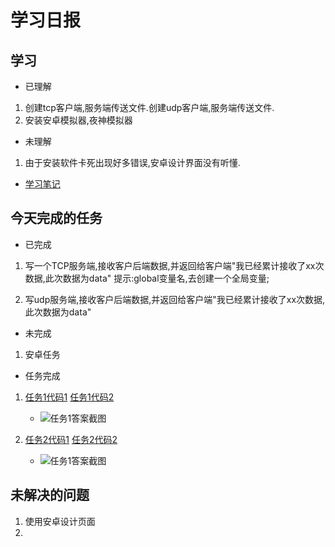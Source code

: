 # 学习日报

## 学习

* 已理解
1. 创建tcp客户端,服务端传送文件.创建udp客户端,服务端传送文件.
2. 安装安卓模拟器,夜神模拟器

* 未理解
1. 由于安装软件卡死出现好多错误,安卓设计界面没有听懂.

* [学习笔记](https://github.com/Yousaisai/-1/blob/master/%E7%AC%94%E8%AE%B0.md)


## 今天完成的任务

* 已完成
1. 写一个TCP服务端,接收客户后端数据,并返回给客户端"我已经累计接收了xx次数据,此次数据为data"
提示:global变量名,去创建一个全局变量;

2. 写udp服务端,接收客户后端数据,并返回给客户端"我已经累计接收了xx次数据,此次数据为data"

* 未完成

1. 安卓任务

* 任务完成

1. [任务1代码1](https://github.com/Yousaisai/-1/blob/master/TCPserver.py)
   [任务1代码2](https://github.com/Yousaisai/-1/blob/master/TCPclient.py)
   
    *  ![任务1答案截图](https://github.com/Yousaisai/-1/blob/master/tcp.jpg)

 2. [任务2代码1](https://github.com/Yousaisai/-1/blob/master/UDPserver.py)
   [任务2代码2](https://github.com/Yousaisai/-1/blob/master/udpclient.py)
   
      *  ![任务1答案截图](https://github.com/Yousaisai/-1/blob/master/udp.jpg)


## 未解决的问题

1. 使用安卓设计页面
2. 